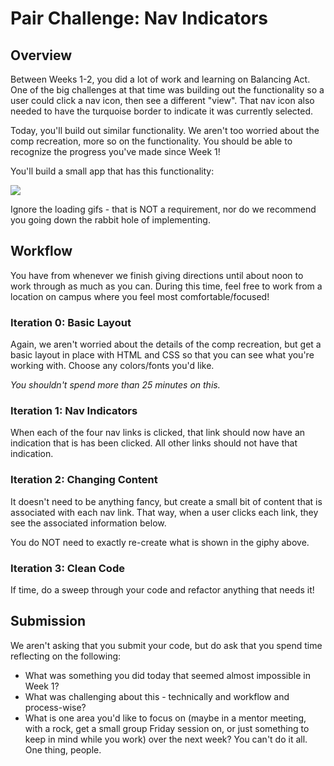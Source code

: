 # Pair Challenge: Nav Indicators

## Overview

Between Weeks 1-2, you did a lot of work and learning on Balancing Act. One of the big challenges at that time was building out the functionality so a user could click a nav icon, then see a different "view". That nav icon also needed to have the turquoise border to indicate it was currently selected.

Today, you'll build out similar functionality. We aren't too worried about the comp recreation, more so on the functionality. You should be able to recognize the progress you've made since Week 1!

You'll build a small app that has this functionality:

<img src="./udemy.gif">

Ignore the loading gifs - that is NOT a requirement, nor do we recommend you going down the rabbit hole of implementing.

## Workflow

You have from whenever we finish giving directions until about noon to work through as much as you can. During this time, feel free to work from a location on campus where you feel most comfortable/focused!

### Iteration 0: Basic Layout

Again, we aren't worried about the details of the comp recreation, but get a basic layout in place with HTML and CSS so that you can see what you're working with. Choose any colors/fonts you'd like.

_You shouldn't spend more than 25 minutes on this._

### Iteration 1: Nav Indicators

When each of the four nav links is clicked, that link should now have an indication that is has been clicked. All other links should not have that indication.

### Iteration 2: Changing Content

It doesn't need to be anything fancy, but create a small bit of content that is associated with each nav link. That way, when a user clicks each link, they see the associated information below.

You do NOT need to exactly re-create what is shown in the giphy above.

### Iteration 3: Clean Code

If time, do a sweep through your code and refactor anything that needs it!

## Submission

We aren't asking that you submit your code, but do ask that you spend time reflecting on the following:
- What was something you did today that seemed almost impossible in Week 1?
- What was challenging about this - technically and workflow and process-wise?
- What is one area you'd like to focus on (maybe in a mentor meeting, with a rock, get a small group Friday session on, or just something to keep in mind while you work) over the next week? You can't do it all. One thing, people.
